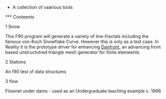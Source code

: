 * A collection of vaarious tools


*** Conteents

   1 Snow

This F90 program will generate a variety of line-fractals including the famous von-Koch Snowflake Curve.
However this is only as a test case. In Reality it is the prototype driver for enhancing [Danfront](https://github.com/dannyk96/danfe), an advancing front based unstructutred triangle mesh generator for finite elemeents.


   2 Stations

An f90 test of data structures

   3 flow
   
Flownet under dams  - used as an Undergraduate teaching example c. 1996   
